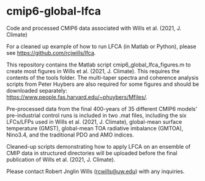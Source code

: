 # cmip6-global-lfca
Code and processed CMIP6 data associated with Wills et al. (2021, J. Climate)

For a cleaned up example of how to run LFCA (in Matlab or Python), please see https://github.com/rcjwills/lfca.

This repository contains the Matlab script cmip6_global_lfca_figures.m to create most figures in Wills et al. (2021, J. Climate). This requires the contents of the tools folder. The multi-taper spectra and coherence analysis scripts from Peter Huybers are also required for some figures and should be downloaded separately: https://www.people.fas.harvard.edu/~phuybers/Mfiles/. 

Pre-processed data from the final 400-years of 35 different CMIP6 models' pre-industrial control runs is included in two .mat files, including the six LFCs/LFPs used in Wills et al. (2021, J. Climate), global-mean surface temperature (GMST), global-mean TOA radiative imbalance (GMTOA), Nino3.4, and the traditional PDO and AMO indices. 

Cleaned-up scripts demonstrating how to apply LFCA on an ensemble of CMIP data in structured directories will be uploaded before the final publication of Wills et al. (2021, J. Climate). 

Please contact Robert Jnglin Wills (rcwills@uw.edu) with any inquiries. 

